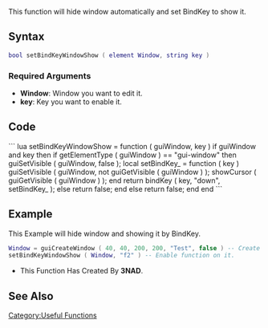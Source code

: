 <pageclass class="#228B22" subcaption="Useful Function"></pageclass> <lowercasetitle/>

This function will hide window automatically and set BindKey to show it.

Syntax
------

``` lua
bool setBindKeyWindowShow ( element Window, string key )
```

### Required Arguments

-   **Window**: Window you want to edit it.
-   **key**: Key you want to enable it.

Code
----

<section name="Function source" class="client" show="true">
``` lua
setBindKeyWindowShow = function ( guiWindow, key )
    if guiWindow and key then
        if getElementType ( guiWindow ) == "gui-window" then
            guiSetVisible ( guiWindow, false );
            local setBindKey_ = function ( key )
                guiSetVisible ( guiWindow, not guiGetVisible ( guiWindow ) );
                showCursor ( guiGetVisible ( guiWindow ) );
            end
            return bindKey ( key, "down", setBindKey_ );
        else
            return false;
        end
    else
        return false;
    end
end
```

</section>

Example
-------

<section name="Client-side example" class="client" show="true">
This Example will hide window and showing it by BindKey.

``` lua
Window = guiCreateWindow ( 40, 40, 200, 200, "Test", false ) -- Create window.
setBindKeyWindowShow ( Window, "f2" ) -- Enable function on it.
```

</section>

-   This Function Has Created By **3NAD**.

See Also
--------

[Category:Useful Functions](/docs/category:useful_functions.md "wikilink")
